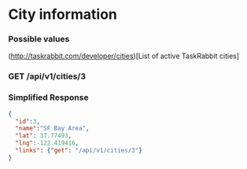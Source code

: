 # City information

### Possible values 

(http://taskrabbit.com/developer/cities)[List of active TaskRabbit cities]


### GET /api/v1/cities/3

### Simplified Response

```json
{
  "id":3,
  "name":"SF Bay Area",
  "lat": 37.77493,
  "lng":-122.419416,
  "links": {"get": "/api/v1/cities/3"}
}
```
